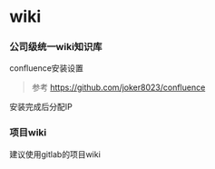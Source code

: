 # wiki

### 公司级统一wiki知识库

confluence安装设置
> 参考 https://github.com/joker8023/confluence

安装完成后分配IP

### 项目wiki

建议使用gitlab的项目wiki